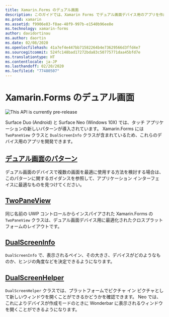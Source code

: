 ```yaml
---
title: Xamarin.Forms のデュアル画面
description: このガイドでは、Xamarin Forms でデュアル画面デバイス用のアプリを作成する方法について説明します。
ms.prod: xamarin
ms.assetid: f9906e83-f8ae-48f9-997b-e1540b96ee8e
ms.technology: xamarin-forms
author: davidortinau
ms.author: daortin
ms.date: 02/08/2020
ms.openlocfilehash: 41a7ef4e447bb71582264b4e73629566d3ffd4e7
ms.sourcegitcommit: 524fc148bad17272bda83c50775771daa45bfd7e
ms.translationtype: HT
ms.contentlocale: ja-JP
ms.lasthandoff: 02/20/2020
ms.locfileid: "77480507"
---
```

# <a name="xamarinforms-dual-screen"></a>Xamarin.Forms のデュアル画面

![](~/media/shared/preview.png "This API is currently pre-release")

Surface Duo (Android) と Surface Neo (Windows 10X) では、タッチ アプリケーションの新しいパターンが導入されています。 Xamarin.Forms には `TwoPaneView` クラスと `DualScreenInfo` クラスが含まれているため、これらのデバイス用のアプリを開発できます。

## <a name="dual-screen-patterns"></a>[デュアル画面のパターン](design-patterns.md)

デュアル画面のデバイスで複数の画面を最適に使用する方法を検討する場合は、このパターンに関するガイダンスを参照して、アプリケーション インターフェイスに最適なものを見つけてください。

## <a name="twopaneview"></a>[TwoPaneView](twopaneview.md)

同じ名前の UWP コントロールからインスパイアされた Xamarin.Forms の `TwoPaneView` クラスは、デュアル画面デバイス用に最適化されたクロスプラットフォームのレイアウトです。

## <a name="dualscreeninfo"></a>[DualScreenInfo](dual-screen-info.md)

`DualScreenInfo` で、表示されるペイン、その大きさ、デバイスがどのようなものか、ヒンジの角度などを決定できるようになります。

## <a name="dualscreenhelper"></a>[DualScreenHelper](dual-screen-helper.md)

`DualScreenHelper` クラスでは、プラットフォームでピクチャ イン ピクチャとして新しいウィンドウを開くことができるかどうかを確認できます。 Neo では、これによりデバイスが作成モードのときに Wonderbar に表示されるウィンドウを開くことができるようになります。
